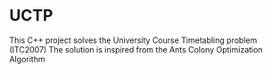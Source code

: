 # UCTP
This C++ project solves the University Course Timetabling problem (ITC2007)
The solution is inspired from the Ants Colony Optimization Algorithm
